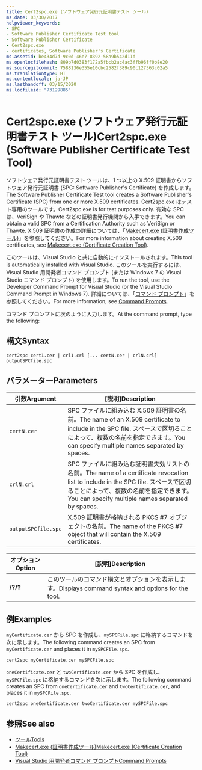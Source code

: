 ```yaml
---
title: Cert2spc.exe (ソフトウェア発行元証明書テスト ツール)
ms.date: 03/30/2017
helpviewer_keywords:
- SPC
- Software Publisher Certificate Test tool
- Software Publisher Certificate
- Cert2spc.exe
- certificates, Software Publisher's Certificate
ms.assetid: be434d7d-9c0d-46e7-8392-58a9b542d11d
ms.openlocfilehash: 809b7d0383f172a5fbcb2ac4ac3ffb96ff0b8e20
ms.sourcegitcommit: 7588136e355e10cbc2582f389c90c127363c02a5
ms.translationtype: HT
ms.contentlocale: ja-JP
ms.lasthandoff: 03/15/2020
ms.locfileid: "73129885"
---
```

# <a name="cert2spcexe-software-publisher-certificate-test-tool"></a><span data-ttu-id="a809a-102">Cert2spc.exe (ソフトウェア発行元証明書テスト ツール)</span><span class="sxs-lookup"><span data-stu-id="a809a-102">Cert2spc.exe (Software Publisher Certificate Test Tool)</span></span>
<span data-ttu-id="a809a-103">ソフトウェア発行元証明書テスト ツールは、1 つ以上の X.509 証明書からソフトウェア発行元証明書 (SPC: Software Publisher's Certificate) を作成します。</span><span class="sxs-lookup"><span data-stu-id="a809a-103">The Software Publisher Certificate Test tool creates a Software Publisher's Certificate (SPC) from one or more X.509 certificates.</span></span> <span data-ttu-id="a809a-104">Cert2spc.exe はテスト専用のツールです。</span><span class="sxs-lookup"><span data-stu-id="a809a-104">Cert2spc.exe is for test purposes only.</span></span> <span data-ttu-id="a809a-105">有効な SPC は、VeriSign や Thawte などの証明書発行機関から入手できます。</span><span class="sxs-lookup"><span data-stu-id="a809a-105">You can obtain a valid SPC from a Certification Authority such as VeriSign or Thawte.</span></span> <span data-ttu-id="a809a-106">X.509 証明書の作成の詳細については、「[Makecert.exe (証明書作成ツール)](/windows/desktop/SecCrypto/makecert)」を参照してください。</span><span class="sxs-lookup"><span data-stu-id="a809a-106">For more information about creating X.509 certificates, see [Makecert.exe (Certificate Creation Tool)](/windows/desktop/SecCrypto/makecert).</span></span>  
  
 <span data-ttu-id="a809a-107">このツールは、Visual Studio と共に自動的にインストールされます。</span><span class="sxs-lookup"><span data-stu-id="a809a-107">This tool is automatically installed with Visual Studio.</span></span> <span data-ttu-id="a809a-108">このツールを実行するには、Visual Studio 用開発者コマンド プロンプト (または Windows 7 の Visual Studio コマンド プロンプト) を使用します。</span><span class="sxs-lookup"><span data-stu-id="a809a-108">To run the tool, use the Developer Command Prompt for Visual Studio (or the Visual Studio Command Prompt in Windows 7).</span></span> <span data-ttu-id="a809a-109">詳細については、「[コマンド プロンプト](developer-command-prompt-for-vs.md)」を参照してください。</span><span class="sxs-lookup"><span data-stu-id="a809a-109">For more information, see [Command Prompts](developer-command-prompt-for-vs.md).</span></span>  
  
 <span data-ttu-id="a809a-110">コマンド プロンプトに次のように入力します。</span><span class="sxs-lookup"><span data-stu-id="a809a-110">At the command prompt, type the following:</span></span>  
  
## <a name="syntax"></a><span data-ttu-id="a809a-111">構文</span><span class="sxs-lookup"><span data-stu-id="a809a-111">Syntax</span></span>  
  
```console  
cert2spc cert1.cer | crl1.crl [... certN.cer | crlN.crl] outputSPCfile.spc  
```  
  
## <a name="parameters"></a><span data-ttu-id="a809a-112">パラメーター</span><span class="sxs-lookup"><span data-stu-id="a809a-112">Parameters</span></span>  
  
|<span data-ttu-id="a809a-113">引数</span><span class="sxs-lookup"><span data-stu-id="a809a-113">Argument</span></span>|<span data-ttu-id="a809a-114">[説明]</span><span class="sxs-lookup"><span data-stu-id="a809a-114">Description</span></span>|  
|--------------|-----------------|  
|`certN.cer`|<span data-ttu-id="a809a-115">SPC ファイルに組み込む X.509 証明書の名前。</span><span class="sxs-lookup"><span data-stu-id="a809a-115">The name of an X.509 certificate to include in the SPC file.</span></span> <span data-ttu-id="a809a-116">スペースで区切ることによって、複数の名前を指定できます。</span><span class="sxs-lookup"><span data-stu-id="a809a-116">You can specify multiple names separated by spaces.</span></span>|  
|`crlN.crl`|<span data-ttu-id="a809a-117">SPC ファイルに組み込む証明書失効リストの名前。</span><span class="sxs-lookup"><span data-stu-id="a809a-117">The name of a certificate revocation list to include in the SPC file.</span></span> <span data-ttu-id="a809a-118">スペースで区切ることによって、複数の名前を指定できます。</span><span class="sxs-lookup"><span data-stu-id="a809a-118">You can specify multiple names separated by spaces.</span></span>|  
|`outputSPCfile.spc`|<span data-ttu-id="a809a-119">X.509 証明書が格納される PKCS #7 オブジェクトの名前。</span><span class="sxs-lookup"><span data-stu-id="a809a-119">The name of the PKCS #7 object that will contain the X.509 certificates.</span></span>|  
  
|<span data-ttu-id="a809a-120">オプション</span><span class="sxs-lookup"><span data-stu-id="a809a-120">Option</span></span>|<span data-ttu-id="a809a-121">[説明]</span><span class="sxs-lookup"><span data-stu-id="a809a-121">Description</span></span>|  
|------------|-----------------|  
|<span data-ttu-id="a809a-122">**/?**</span><span class="sxs-lookup"><span data-stu-id="a809a-122">**/?**</span></span>|<span data-ttu-id="a809a-123">このツールのコマンド構文とオプションを表示します。</span><span class="sxs-lookup"><span data-stu-id="a809a-123">Displays command syntax and options for the tool.</span></span>|  
  
## <a name="examples"></a><span data-ttu-id="a809a-124">例</span><span class="sxs-lookup"><span data-stu-id="a809a-124">Examples</span></span>  
 <span data-ttu-id="a809a-125">`myCertificate.cer` から SPC を作成し、`mySPCFile.spc` に格納するコマンドを次に示します。</span><span class="sxs-lookup"><span data-stu-id="a809a-125">The following command creates an SPC from `myCertificate.cer` and places it in `mySPCFile.spc`.</span></span>  
  
```console
cert2spc myCertificate.cer mySPCFile.spc  
```  
  
 <span data-ttu-id="a809a-126">`oneCertificate.cer` と `twoCertificate.cer` から SPC を作成し、`mySPCFile.spc` に格納するコマンドを次に示します。</span><span class="sxs-lookup"><span data-stu-id="a809a-126">The following command creates an SPC from `oneCertificate.cer` and `twoCertificate.cer`, and places it in `mySPCFile.spc`.</span></span>  
  
```console
cert2spc oneCertificate.cer twoCertificate.cer mySPCFile.spc  
```  
  
## <a name="see-also"></a><span data-ttu-id="a809a-127">参照</span><span class="sxs-lookup"><span data-stu-id="a809a-127">See also</span></span>

- [<span data-ttu-id="a809a-128">ツール</span><span class="sxs-lookup"><span data-stu-id="a809a-128">Tools</span></span>](index.md)
- [<span data-ttu-id="a809a-129">Makecert.exe (証明書作成ツール)</span><span class="sxs-lookup"><span data-stu-id="a809a-129">Makecert.exe (Certificate Creation Tool)</span></span>](/windows/desktop/SecCrypto/makecert)
- [<span data-ttu-id="a809a-130">Visual Studio 用開発者コマンド プロンプト</span><span class="sxs-lookup"><span data-stu-id="a809a-130">Command Prompts</span></span>](developer-command-prompt-for-vs.md)
